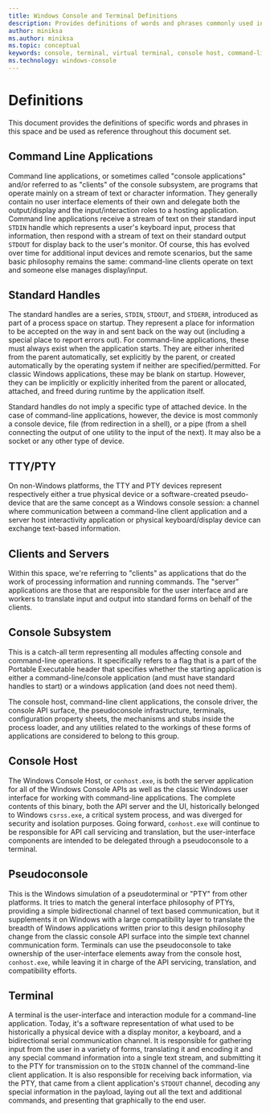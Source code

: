 ```yaml
---
title: Windows Console and Terminal Definitions
description: Provides definitions of words and phrases commonly used in this space and document set related to the console and terminal system.
author: miniksa
ms.author: miniksa
ms.topic: conceptual
keywords: console, terminal, virtual terminal, console host, command-line, subsystem, definitions
ms.technology: windows-console
---
```


# Definitions

This document provides the definitions of specific words and phrases in this space and be used as reference throughout this document set.

## Command Line Applications

Command line applications, or sometimes called "console applications" and/or referred to as "clients" of the console subsystem, are programs that operate mainly on a stream of text or character information. They generally contain no user interface elements of their own and delegate both the output/display and the input/interaction roles to a hosting application. Command line applications receive a stream of text on their standard input `STDIN` handle which represents a user's keyboard input, process that information, then respond with a stream of text on their standard output `STDOUT` for display back to the user's monitor. Of course, this has evolved over time for additional input devices and remote scenarios, but the same basic philosophy remains the same: command-line clients operate on text and someone else manages display/input.

## Standard Handles

The standard handles are a series, `STDIN`, `STDOUT`, and `STDERR`, introduced as part of a process space on startup. They represent a place for information to be accepted on the way in and sent back on the way out (including a special place to report errors out). For command-line applications, these must always exist when the application starts. They are either inherited from the parent automatically, set explicitly by the parent, or created automatically by the operating system if neither are specified/permitted. For classic Windows applications, these may be blank on startup. However, they can be implicitly or explicitly inherited from the parent or allocated, attached, and freed during runtime by the application itself.

Standard handles do not imply a specific type of attached device. In the case of command-line applications, however, the device is most commonly a console device, file (from redirection in a shell), or a pipe (from a shell connecting the output of one utility to the input of the next). It may also be a socket or any other type of device.

## TTY/PTY

On non-Windows platforms, the TTY and PTY devices represent respectively either a true physical device or a software-created pseudo-device that are the same concept as a Windows console session: a channel where communication between a command-line client application and a server host interactivity application or physical keyboard/display device can exchange text-based information.

## Clients and Servers

Within this space, we're referring to "clients" as applications that do the work of processing information and running commands. The "server" applications are those that are responsible for the user interface and are workers to translate input and output into standard forms on behalf of the clients.

## Console Subsystem

This is a catch-all term representing all modules affecting console and command-line operations. It specifically refers to a flag that is a part of the Portable Executable header that specifies whether the starting application is either a command-line/console application (and must have standard handles to start) or a windows application (and does not need them).

The console host, command-line client applications, the console driver, the console API surface, the pseudoconsole infrastructure, terminals, configuration property sheets, the mechanisms and stubs inside the process loader, and any utilities related to the workings of these forms of applications are considered to belong to this group.

## Console Host

The Windows Console Host, or `conhost.exe`, is both the server application for all of the Windows Console APIs as well as the classic Windows user interface for working with command-line applications. The complete contents of this binary, both the API server and the UI, historically belonged to Windows `csrss.exe`, a critical system process, and was diverged for security and isolation purposes. Going forward, `conhost.exe` will continue to be responsible for API call servicing and translation, but the user-interface components are intended to be delegated through a pseudoconsole to a terminal.

## Pseudoconsole

This is the Windows simulation of a pseudoterminal or "PTY" from other platforms. It tries to match the general interface philosophy of PTYs, providing a simple bidirectional channel of text based communication, but it supplements it on Windows with a large compatibility layer to translate the breadth of Windows applications written prior to this design philosophy change from the classic console API surface into the simple text channel communication form. Terminals can use the pseudoconsole to take ownership of the user-interface elements away from the console host, `conhost.exe`, while leaving it in charge of the API servicing, translation, and compatibility efforts.

## Terminal

A terminal is the user-interface and interaction module for a command-line application. Today, it's a software representation of what used to be historically a physical device with a display monitor, a keyboard, and a bidirectional serial communication channel. It is responsible for gathering input from the user in a variety of forms, translating it and encoding it and any special command information into a single text stream, and submitting it to the PTY for transmission on to the `STDIN` channel of the command-line client application. It is also responsible for receiving back information, via the PTY, that came from a client application's `STDOUT` channel, decoding any special information in the payload, laying out all the text and additional commands, and presenting that graphically to the end user.
